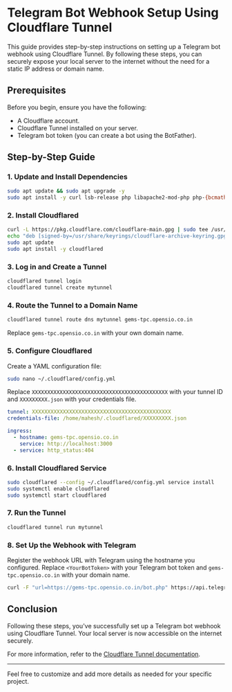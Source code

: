 # Telegram Bot Webhook Setup Using Cloudflare Tunnel 

This guide provides step-by-step instructions on setting up a Telegram bot webhook using Cloudflare Tunnel. By following these steps, you can securely expose your local server to the internet without the need for a static IP address or domain name.

## Prerequisites

Before you begin, ensure you have the following:

- A Cloudflare account.
- Cloudflare Tunnel installed on your server.
- Telegram bot token (you can create a bot using the BotFather).

## Step-by-Step Guide

### 1. Update and Install Dependencies

```bash
sudo apt update && sudo apt upgrade -y
sudo apt install -y curl lsb-release php libapache2-mod-php php-{bcmath,bz2,intl,gd,mbstring,mysql,zip,cli,fpm,opcache,xml,curl,intl,xsl,soap,json,apcu,imap,xmlrpc}
```

### 2. Install Cloudflared

```bash
curl -L https://pkg.cloudflare.com/cloudflare-main.gpg | sudo tee /usr/share/keyrings/cloudflare-archive-keyring.gpg >/dev/null
echo "deb [signed-by=/usr/share/keyrings/cloudflare-archive-keyring.gpg] https://pkg.cloudflare.com/cloudflared $(lsb_release -cs) main" | sudo tee  /etc/apt/sources.list.d/cloudflared.list
sudo apt update
sudo apt install -y cloudflared
```

### 3. Log in and Create a Tunnel

```bash
cloudflared tunnel login
cloudflared tunnel create mytunnel
```

### 4. Route the Tunnel to a Domain Name

```bash
cloudflared tunnel route dns mytunnel gems-tpc.opensio.co.in
```

Replace `gems-tpc.opensio.co.in` with your own domain name.

### 5. Configure Cloudflared

Create a YAML configuration file:

```bash
sudo nano ~/.cloudflared/config.yml
```

Replace `XXXXXXXXXXXXXXXXXXXXXXXXXXXXXXXXXXXXXXXXXXXX` with your tunnel ID and `XXXXXXXXX.json` with your credentials file.

```yaml
tunnel: XXXXXXXXXXXXXXXXXXXXXXXXXXXXXXXXXXXXXXXXXXXXX
credentials-file: /home/mahesh/.cloudflared/XXXXXXXXX.json

ingress:
  - hostname: gems-tpc.opensio.co.in
    service: http://localhost:3000
  - service: http_status:404
```

### 6. Install Cloudflared Service

```bash
sudo cloudflared --config ~/.cloudflared/config.yml service install
sudo systemctl enable cloudflared
sudo systemctl start cloudflared
```

### 7. Run the Tunnel

```bash
cloudflared tunnel run mytunnel
```

### 8. Set Up the Webhook with Telegram

Register the webhook URL with Telegram using the hostname you configured. Replace `<YourBotToken>` with your Telegram bot token and `gems-tpc.opensio.co.in` with your domain name.

```bash
curl -F "url=https://gems-tpc.opensio.co.in/bot.php" https://api.telegram.org/bot<YourBotToken>/setWebhook
```

## Conclusion

Following these steps, you've successfully set up a Telegram bot webhook using Cloudflare Tunnel. Your local server is now accessible on the internet securely.

For more information, refer to the [Cloudflare Tunnel documentation](https://developers.cloudflare.com/cloudflare-one/connections/connect-apps).

---

Feel free to customize and add more details as needed for your specific project.
